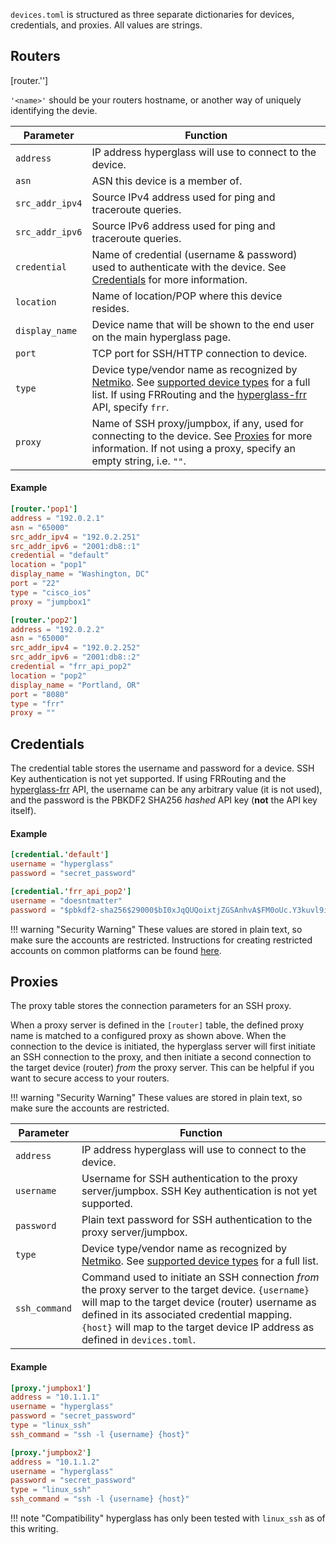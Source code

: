 `devices.toml` is structured as three separate dictionaries for devices, credentials, and proxies. All values are strings.

## Routers

[router.'<name>']

`'<name>'` should be your routers hostname, or another way of uniquely identifying the devie.

| Parameter       | Function                                                                                                                                                                                                                                                                                    |
| --------------- | ------------------------------------------------------------------------------------------------------------------------------------------------------------------------------------------------------------------------------------------------------------------------------------------- |
| `address`       | IP address hyperglass will use to connect to the device.                                                                                                                                                                                                                                    |
| `asn`           | ASN this device is a member of.                                                                                                                                                                                                                                                             |
| `src_addr_ipv4` | Source IPv4 address used for ping and traceroute queries.                                                                                                                                                                                                                                   |
| `src_addr_ipv6` | Source IPv6 address used for ping and traceroute queries.                                                                                                                                                                                                                                   |
| `credential`    | Name of credential (username & password) used to authenticate with the device. See [Credentials](#credentials) for more information.                                                                                                                                                        |
| `location`      | Name of location/POP where this device resides.                                                                                                                                                                                                                                             |
| `display_name`  | Device name that will be shown to the end user on the main hyperglass page.                                                                                                                                                                                                                 |
| `port`          | TCP port for SSH/HTTP connection to device.                                                                                                                                                                                                                                                 |
| `type`          | Device type/vendor name as recognized by [Netmiko](https://github.com/ktbyers/netmiko). See [supported device types](../../extras/supported-device-types) for a full list. If using FRRouting and the [hyperglass-frr](https://github.com/checktheroads/hyperglass-frr) API, specify `frr`. |
| `proxy`         | Name of SSH proxy/jumpbox, if any, used for connecting to the device. See [Proxies](#proxies) for more information. If not using a proxy, specify an empty string, i.e. `""`.                                                                                                               |

#### Example

```toml
[router.'pop1']
address = "192.0.2.1"
asn = "65000"
src_addr_ipv4 = "192.0.2.251"
src_addr_ipv6 = "2001:db8::1"
credential = "default"
location = "pop1"
display_name = "Washington, DC"
port = "22"
type = "cisco_ios"
proxy = "jumpbox1"

[router.'pop2']
address = "192.0.2.2"
asn = "65000"
src_addr_ipv4 = "192.0.2.252"
src_addr_ipv6 = "2001:db8::2"
credential = "frr_api_pop2"
location = "pop2"
display_name = "Portland, OR"
port = "8080"
type = "frr"
proxy = ""
```

## Credentials

The credential table stores the username and password for a device. SSH Key authentication is not yet supported. If using FRRouting and the [hyperglass-frr](https://github.com/checktheroads/hyperglass-frr) API, the username can be any arbitrary value (it is not used), and the password is the PBKDF2 SHA256 _hashed_ API key (**not** the API key itself).

#### Example

```toml
[credential.'default']
username = "hyperglass"
password = "secret_password"

[credential.'frr_api_pop2']
username = "doesntmatter"
password = "$pbkdf2-sha256$29000$bI0xJqQUQoixtjZGSAnhvA$FM0oUc.Y3kuvl9ilQmMuULTD1MjzD64Ax9rFNUgAl.c"
```

!!! warning "Security Warning"
    These values are stored in plain text, so make sure the accounts are restricted. Instructions for creating restricted accounts on common platforms can be found [here](../../extras/securing-router-access).

## Proxies

The proxy table stores the connection parameters for an SSH proxy.

When a proxy server is defined in the `[router]` table, the defined proxy name is matched to a configured proxy as shown above. When the connection to the device is initiated, the hyperglass server will first initiate an SSH connection to the proxy, and then initiate a second connection to the target device (router) _from_ the proxy server. This can be helpful if you want to secure access to your routers.

!!! warning "Security Warning"
    These values are stored in plain text, so make sure the accounts are restricted.

| Parameter       | Function                                                                                                                                                                                                                                                                               |
| --------------- | -------------------------------------------------------------------------------------------------------------------------------------------------------------------------------------------------------------------------------------------------------------------------------------- |
| `address`     | IP address hyperglass will use to connect to the device.                                                                                                                                                                                                                               |
| `username`    | Username for SSH authentication to the proxy server/jumpbox. SSH Key authentication is not yet supported.                                                                                                                                                                              |
| `password`    | Plain text password for SSH authentication to the proxy server/jumpbox.                                                                                                                                                                                                                |
| `type`        | Device type/vendor name as recognized by [Netmiko](https://github.com/ktbyers/netmiko). See [supported device types](../../extras/supported-device-types) for a full list.                                                                                                             |
| `ssh_command` | Command used to initiate an SSH connection _from_ the proxy server to the target device. `{username}` will map to the target device (router) username as defined in its associated credential mapping. `{host}` will map to the target device IP address as defined in `devices.toml`. |

#### Example

```toml
[proxy.'jumpbox1']
address = "10.1.1.1"
username = "hyperglass"
password = "secret_password"
type = "linux_ssh"
ssh_command = "ssh -l {username} {host}"

[proxy.'jumpbox2']
address = "10.1.1.2"
username = "hyperglass"
password = "secret_password"
type = "linux_ssh"
ssh_command = "ssh -l {username} {host}"
```

!!! note "Compatibility"
    hyperglass has only been tested with `linux_ssh` as of this writing.
